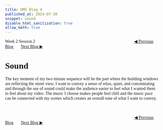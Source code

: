 ```yaml
---
title: DMS Blog 4
published_at: 2024-07-30
snippet: sound
disable_html_sanitization: true
allow_math: true
---
```

<font face="Times New Roman">
Week 2 Session 2
<a href="https://d20502-d-dms1-blog-38.deno.dev/third-blog-post" class="button" style="margin-left:23em">◀︎ Previous Blog</a>&nbsp;&nbsp;&nbsp;&nbsp;&nbsp;&nbsp;
<a href="https://d20502-d-dms1-blog-38.deno.dev/fifth-blog-post" class="button">Next Blog ▶︎</a>

# Sound

The key moment of my two minute sequence will be the part where the building windows are reflecting the street view. I want to convey a sense of relax, quiet, and concentrating and through the use of sound could make the audience easier to feel what I wanted them to feel about my video. The music I choose makes people feel chill and the music pace can be connected with my scenes which creates an overall tone of what I want to convey.

<br></br>
<a href="https://d20502-d-dms1-blog-38.deno.dev/third-blog-post" class="button" style="margin-left:30.35em">◀︎ Previous Blog</a>&nbsp;&nbsp;&nbsp;&nbsp;&nbsp;&nbsp;
<a href="https://d20502-d-dms1-blog-38.deno.dev/fifth-blog-post" class="button">Next Blog ▶︎</a>
</font>